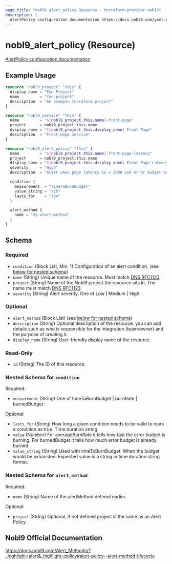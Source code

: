 ```yaml
---
page_title: "nobl9_alert_policy Resource - terraform-provider-nobl9"
description: |-
  AlertPolicy configuration documentation https://docs.nobl9.com/yaml-guide#alertpolicy
---
```


# nobl9_alert_policy (Resource)

[AlertPolicy configuration documentation](https://docs.nobl9.com/yaml-guide#alertpolicy)

## Example Usage

```terraform
resource "nobl9_project" "this" {
  display_name = "Foo Project"
  name         = "foo-project"
  description  = "An example terraform project"
}

resource "nobl9_service" "this" {
  name         = "${nobl9_project.this.name}-front-page"
  project      = nobl9_project.this.name
  display_name = "${nobl9_project.this.display_name} Front Page"
  description  = "Front page service"
}

resource "nobl9_alert_policy" "this" {
  name         = "${nobl9_project.this.name}-front-page-latency"
  project      = nobl9_project.this.name
  display_name = "${nobl9_project.this.display_name} Front Page Latency"
  severity     = "High"
  description  = "Alert when page latency is > 2000 and error budget would be exhausted"

  condition {
    measurement  = "timeToBurnBudget"
    value_string = "72h"
    lasts_for    = "30m"
  }

  alert_method {
    name = "my-alert-method"
  }
}
```

<!-- schema generated by tfplugindocs -->
## Schema

### Required

- `condition` (Block List, Min: 1) Configuration of an alert condition. (see [below for nested schema](#nestedblock--condition))
- `name` (String) Unique name of the resource. Must match [DNS RFC1123](https://kubernetes.io/docs/concepts/overview/working-with-objects/names/#names).
- `project` (String) Name of the Nobl9 project the resource sits in. The name must match [DNS RFC1123](https://kubernetes.io/docs/concepts/overview/working-with-objects/names/#names).
- `severity` (String) Alert severity. One of Low | Medium | High.

### Optional

- `alert_method` (Block List) (see [below for nested schema](#nestedblock--alert_method))
- `description` (String) Optional description of the resource. you can add details such as who is responsible for the integration (team/owner) and the purpose of creating it.
- `display_name` (String) User-friendly display name of the resource.

### Read-Only

- `id` (String) The ID of this resource.

<a id="nestedblock--condition"></a>
### Nested Schema for `condition`

Required:

- `measurement` (String) One of timeToBurnBudget | burnRate | burnedBudget.

Optional:

- `lasts_for` (String) How long a given condition needs to be valid to mark a condition as true. Time duration string.
- `value` (Number) For averageBurnRate it tells how fast the error budget is burning. For burnedBudget it tells how much error budget is already burned.
- `value_string` (String) Used with timeToBurnBudget. When the budget would be exhausted. Expected value is a string in time duration string format.


<a id="nestedblock--alert_method"></a>
### Nested Schema for `alert_method`

Required:

- `name` (String) Name of the alertMethod defined earlier.

Optional:

- `project` (String) Optional, if not defined project is the same as an Alert Policy.

## Nobl9 Official Documentation

https://docs.nobl9.com/Alert_Methods/?_highlight=alert&_highlight=policy#alert-policy--alert-method-lifecycle
